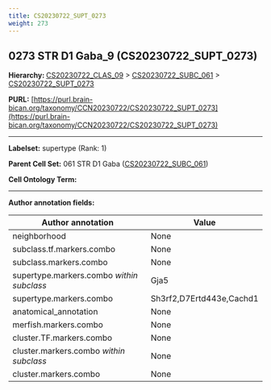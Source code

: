 ```yaml
---
title: CS20230722_SUPT_0273
weight: 273
---
```

## 0273 STR D1 Gaba_9 (CS20230722_SUPT_0273)
<b>Hierarchy: </b>
[CS20230722_CLAS_09](../CS20230722_CLAS_09) >
[CS20230722_SUBC_061](../CS20230722_SUBC_061) >
[CS20230722_SUPT_0273](../CS20230722_SUPT_0273)

**PURL:** [https://purl.brain-bican.org/taxonomy/CCN20230722/CS20230722_SUPT_0273](https://purl.brain-bican.org/taxonomy/CCN20230722/CS20230722_SUPT_0273)

---


**Labelset:** supertype (Rank: 1)

**Parent Cell Set:** 061 STR D1 Gaba ([CS20230722_SUBC_061](../CS20230722_SUBC_061))



**Cell Ontology Term:** 

[MARKER GENES.]: #


---

[TRANSFERRED ANNOTATIONS.]: #


[AUTHOR ANNOTATION FIELDS.]: #


**Author annotation fields:**

| Author annotation | Value |
|-------------------|-------|
|neighborhood|None|
|subclass.tf.markers.combo|None|
|subclass.markers.combo|None|
|supertype.markers.combo _within subclass_|Gja5|
|supertype.markers.combo|Sh3rf2,D7Ertd443e,Cachd1|
|anatomical_annotation|None|
|merfish.markers.combo|None|
|cluster.TF.markers.combo|None|
|cluster.markers.combo _within subclass_|None|
|cluster.markers.combo|None|

